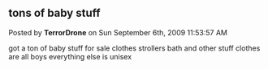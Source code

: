 ## tons of baby stuff
Posted by **TerrorDrone** on Sun September 6th, 2009 11:53:57 AM

got a ton of baby stuff for sale
clothes strollers bath and other stuff 
clothes are all boys everything else is unisex
